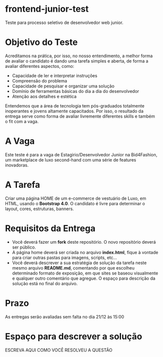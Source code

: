 # frontend-junior-test
Teste para processo seletivo de desenvolvedor web junior.

# Objetivo do Teste

Acreditamos na prática, por isso, no nosso entendimento, a melhor forma de avaliar o candidato é dando uma tarefa simples e aberta, de forma a avaliar diferentes aspectos, como:

* Capacidade de ler e interpretar instruções
* Compreensão do problema
* Capacidade de pesquisar e organizar uma solução
* Domínio de ferramentas básicas do dia a dia do desenvolvedor
* Atenção aos detalhes e estética

Entendemos que a área de tecnologia tem pós-graduados totalmente inoperantes e jovens altamente capacitados. Por isso, o resultado da entrega serve como forma de avaliar livremente diferentes skills e também o fit com a vaga.

# A Vaga

Este teste é para a vaga de Estagirio/Desenvolvedor Junior na Bid4Fashion, um marketplace de luxo second-hand com uma série de features inovadoras.

# A Tarefa

Criar uma página HOME de um e-commerce de vestuário de Luxo, em HTML, usando o **Bootstrap 4.0**. O candidato é livre para determinar o layout, cores, estruturas, banners.

# Requisitos da Entrega

* Você deverá fazer um **fork** deste repositório. O novo repositório deverá ser público.
* A página home deverá ser criada no arquivo **index.html**, fique à vontade para criar outras pastas para imagens, scripts, etc...
* Você deverá descrever a sua estratégia de solução da tarefa neste mesmo arquivo **README.md**, comentando por que escolheu determinado formato de exposição, em que sites se baseou visualmente e qualquer outro comentário que agregue. O espaço para descrição da solução está no final do arquivo.

# Prazo

As entregas serão avaliadas sem falta no dia 21/12 às 15:00

# Espaço para descrever a solução


 ESCREVA AQUI COMO VOCÊ RESOLVEU A QUESTÃO
